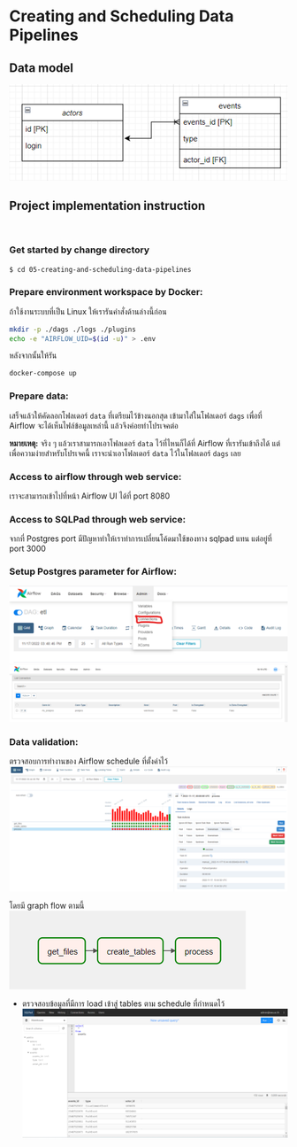 # Creating and Scheduling Data Pipelines

## Data model
![er](./Picture%20ref/Screenshot%202022-11-17%20230314.png)
<br>

## Project implementation instruction
<br>

### Get started by change directory
```sh
$ cd 05-creating-and-scheduling-data-pipelines
```

### Prepare environment workspace by Docker:

ถ้าใช้งานระบบที่เป็น Linux ให้เรารันคำสั่งด้านล่างนี้ก่อน

```sh
mkdir -p ./dags ./logs ./plugins
echo -e "AIRFLOW_UID=$(id -u)" > .env
```

หลังจากนั้นให้รัน

```sh
docker-compose up
```

### Prepare data:

เสร็จแล้วให้คัดลอกโฟลเดอร์ `data` ที่เตรียมไว้ข้างนอกสุด เข้ามาใส่ในโฟลเดอร์ `dags` เพื่อที่ Airflow จะได้เห็นไฟล์ข้อมูลเหล่านี้ แล้วจึงค่อยทำโปรเจคต่อ

**หมายเหตุ:** จริง ๆ แล้วเราสามารถเอาโฟลเดอร์ `data` ไว้ที่ไหนก็ได้ที่ Airflow ที่เรารันเข้าถึงได้ แต่เพื่อความง่ายสำหรับโปรเจคนี้ เราจะนำเอาโฟลเดอร์ `data` ไว้ในโฟลเดอร์ `dags` เลย


### Access to airflow through web service:

เราจะสามารถเข้าไปที่หน้า Airflow UI ได้ที่ port 8080


### Access to SQLPad through web service:

จากที่ Postgres port มีปัญหาทำให้เราทำการเปลี่ยนโค้ดมาใช้ของทาง sqlpad แทน แต่อยู่ที่ port 3000


### Setup Postgres parameter for Airflow:

![er](./Picture%20ref/Screenshot%202022-11-17%20224932.png)
<br>
![er](./Picture%20ref/Screenshot%202022-11-17%20231927.png)
<br>

### Data validation:

ตรวจสอบการทำงานของ Airflow schedule ที่ตั้งค่าไว้
![er](./Picture%20ref/Screenshot%202022-11-17%20224814.png)
<br>

โดยมี graph flow ตามนี้
![er](./Picture%20ref/Screenshot%202022-11-17%20224839.png)
<br>

- ตรวจสอบข้อมูลที่มีการ load เข้าสู่ tables ตาม schedule ที่กำหนดไว้
![er](./Picture%20ref/Screenshot%202022-11-17%20225049.png)
<br>